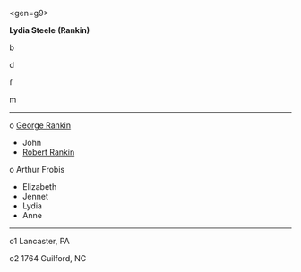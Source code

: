 <gen=g9>

<b>Lydia Steele</b> <b>(Rankin)</b>

b 

d 

f 

m 

<hr>

o [George Rankin](../g9/george_rankin.md)

- John 
- [Robert Rankin](../g8/robert_rankin_1759.md)

o Arthur Frobis

- Elizabeth
- Jennet
- Lydia
- Anne

<hr>

o1 Lancaster, PA

o2 1764 Guilford, NC